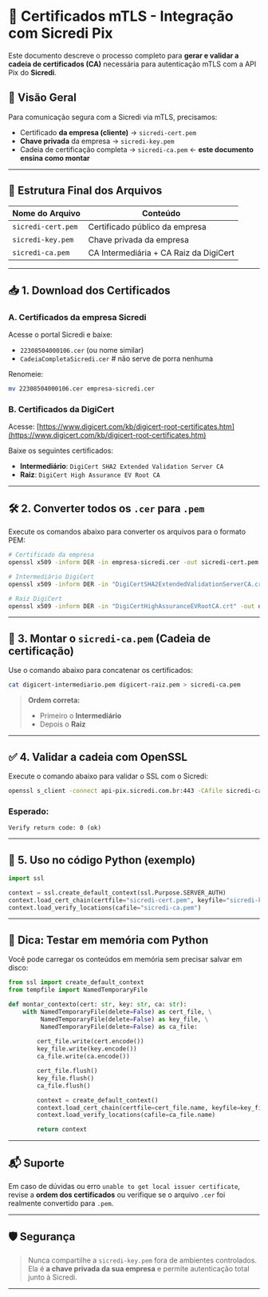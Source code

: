 
# 🔐 Certificados mTLS - Integração com Sicredi Pix

Este documento descreve o processo completo para **gerar e validar a cadeia de certificados (CA)** necessária para autenticação mTLS com a API Pix do **Sicredi**.

## 🧩 Visão Geral

Para comunicação segura com a Sicredi via mTLS, precisamos:

- Certificado **da empresa (cliente)** → `sicredi-cert.pem`
- **Chave privada** da empresa → `sicredi-key.pem`
- Cadeia de certificação completa → `sicredi-ca.pem` ← **este documento ensina como montar**

---

## 📁 Estrutura Final dos Arquivos

| Nome do Arquivo       | Conteúdo                                      |
|-----------------------|-----------------------------------------------|
| `sicredi-cert.pem`    | Certificado público da empresa                |
| `sicredi-key.pem`     | Chave privada da empresa                      |
| `sicredi-ca.pem`      | CA Intermediária + CA Raiz da DigiCert        |

---

## 📥 1. Download dos Certificados

### A. Certificados da empresa Sicredi
Acesse o portal Sicredi e baixe:

- `22308504000106.cer` (ou nome similar)
- `CadeiaCompletaSicredi.cer` # não serve de porra nenhuma

Renomeie:
```bash
mv 22308504000106.cer empresa-sicredi.cer
```

### B. Certificados da DigiCert
Acesse: [https://www.digicert.com/kb/digicert-root-certificates.htm](https://www.digicert.com/kb/digicert-root-certificates.htm)

Baixe os seguintes certificados:

- **Intermediário**: `DigiCert SHA2 Extended Validation Server CA`
- **Raiz**: `DigiCert High Assurance EV Root CA`

---

## 🛠 2. Converter todos os `.cer` para `.pem`

Execute os comandos abaixo para converter os arquivos para o formato PEM:

```bash
# Certificado da empresa
openssl x509 -inform DER -in empresa-sicredi.cer -out sicredi-cert.pem

# Intermediário DigiCert
openssl x509 -inform DER -in "DigiCertSHA2ExtendedValidationServerCA.crt" -out digicert-intermediario.pem

# Raiz DigiCert
openssl x509 -inform DER -in "DigiCertHighAssuranceEVRootCA.crt" -out digicert-raiz.pem
```

---

## 🧬 3. Montar o `sicredi-ca.pem` (Cadeia de certificação)

Use o comando abaixo para concatenar os certificados:

```bash
cat digicert-intermediario.pem digicert-raiz.pem > sicredi-ca.pem
```

> **Ordem correta:**
> - Primeiro o **Intermediário**
> - Depois o **Raiz**

---

## ✅ 4. Validar a cadeia com OpenSSL

Execute o comando abaixo para validar o SSL com o Sicredi:

```bash
openssl s_client -connect api-pix.sicredi.com.br:443 -CAfile sicredi-ca.pem
```

### Esperado:
```
Verify return code: 0 (ok)
```

---

## 🚀 5. Uso no código Python (exemplo)

```python
import ssl

context = ssl.create_default_context(ssl.Purpose.SERVER_AUTH)
context.load_cert_chain(certfile="sicredi-cert.pem", keyfile="sicredi-key.pem")
context.load_verify_locations(cafile="sicredi-ca.pem")
```

---

## 🧪 Dica: Testar em memória com Python

Você pode carregar os conteúdos em memória sem precisar salvar em disco:

```python
from ssl import create_default_context
from tempfile import NamedTemporaryFile

def montar_contexto(cert: str, key: str, ca: str):
    with NamedTemporaryFile(delete=False) as cert_file, \
         NamedTemporaryFile(delete=False) as key_file, \
         NamedTemporaryFile(delete=False) as ca_file:
        
        cert_file.write(cert.encode())
        key_file.write(key.encode())
        ca_file.write(ca.encode())

        cert_file.flush()
        key_file.flush()
        ca_file.flush()

        context = create_default_context()
        context.load_cert_chain(certfile=cert_file.name, keyfile=key_file.name)
        context.load_verify_locations(cafile=ca_file.name)

        return context
```

---

## 📬 Suporte

Em caso de dúvidas ou erro `unable to get local issuer certificate`, revise a **ordem dos certificados** ou verifique se o arquivo `.cer` foi realmente convertido para `.pem`.

---

## 🛡️ Segurança

> Nunca compartilhe a `sicredi-key.pem` fora de ambientes controlados. Ela é **a chave privada da sua empresa** e permite autenticação total junto à Sicredi.

---

```
